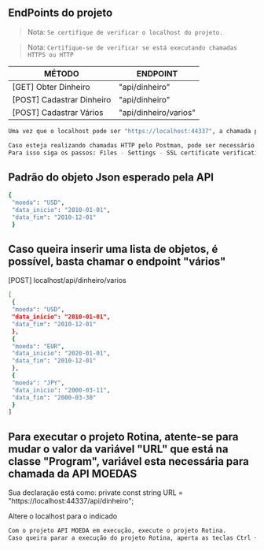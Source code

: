 ## EndPoints do projeto

> Nota: `Se certifique de verificar o localhost do projeto. `

> Nota: `Certifique-se de verificar se está executando chamadas HTTPS ou HTTP`

| MÉTODO | ENDPOINT |
| ------ | ------ |
| [GET] Obter Dinheiro | "api/dinheiro" |
| [POST] Cadastrar Dinheiro | "api/dinheiro" |
| [POST] Cadastrar Vários | "api/dinheiro/varios" |

```sh
Uma vez que o localhost pode ser "https://localhost:44337", a chamada para o método [GET] Obter Dinheiro é https://localhost:44337/api/dinheiro
```

```sh
Caso esteja realizando chamadas HTTP pelo Postman, pode ser necessário desabilitar o certificado SSL do mesmo. 
Para isso siga os passos: Files - Settings - SSL certificate verification -> off
```


## Padrão do objeto Json esperado pela API

```sh
{
 "moeda": "USD",
 "data_inicio": "2010-01-01",
 "data_fim": "2010-12-01"
 }
```

## Caso queira inserir uma lista de objetos, é possível, basta chamar o endpoint "vários" 

[POST] localhost/api/dinheiro/varios

```sh
[
 {
 "moeda": "USD",
 "data_inicio": "2010-01-01",
 "data_fim": "2010-12-01"
 },
 {
 "moeda": "EUR",
 "data_inicio": "2020-01-01",
 "data_fim": "2010-12-01"
 },
 {
 "moeda": "JPY",
 "data_inicio": "2000-03-11",
 "data_fim": "2000-03-30"
 }
]
```

## Para executar o projeto Rotina, atente-se para mudar o valor da variável "URL" que está na classe "Program", variável esta necessária para chamada da API MOEDAS
Sua declaração está como: private const string URL = "https://localhost:44337/api/dinheiro";

Altere o localhost para o indicado

```sh
Com o projeto API MOEDA em execução, execute o projeto Rotina.
Caso queira parar a execução do projeto Rotina, aperta as teclas Ctrl + C.
```